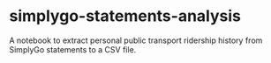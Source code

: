 # simplygo-statements-analysis
A notebook to extract personal public transport ridership history from SimplyGo statements to a CSV file.
